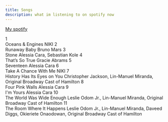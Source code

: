 ```yaml
---
title: Songs
description: what im listening to on spotify now
---
```


[My spotify](https://open.spotify.com/user/stephaniezhuwenxin?si=119b7d4e1912402d)

1				
Oceans & Engines
NIKI
2				
Runaway Baby
Bruno Mars
3				
Stone
Alessia Cara, Sebastian Kole
4				
That’s So True
Gracie Abrams
5				
Seventeen
Alessia Cara
6				
Take A Chance With Me
NIKI
7				
History Has Its Eyes on You
Christopher Jackson, Lin-Manuel Miranda, Original Broadway Cast of Hamilton
8				
Four Pink Walls
Alessia Cara
9				
I'm Yours
Alessia Cara
10				
The World Was Wide Enough
Leslie Odom Jr., Lin-Manuel Miranda, Original Broadway Cast of Hamilton
11				
The Room Where It Happens
Leslie Odom Jr., Lin-Manuel Miranda, Daveed Diggs, Okieriete Onaodowan, Original Broadway Cast of Hamilton
